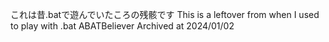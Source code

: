 これは昔.batで遊んでいたころの残骸です
This is a leftover from when I used to play with .bat
ABATBeliever Archived at 2024/01/02
